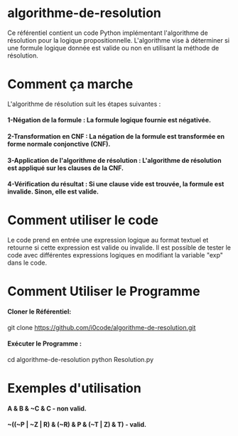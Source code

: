 # algorithme-de-resolution
Ce référentiel contient un code Python implémentant l'algorithme de résolution pour la logique propositionnelle. L'algorithme vise à déterminer si une formule logique donnée est valide ou non en utilisant la méthode de résolution.
# Comment ça marche
L'algorithme de résolution suit les étapes suivantes :

#### 1-Négation de la formule : La formule logique fournie est négativée.
#### 2-Transformation en CNF : La négation de la formule est transformée en forme normale conjonctive (CNF).
#### 3-Application de l'algorithme de résolution : L'algorithme de résolution est appliqué sur les clauses de la CNF.
#### 4-Vérification du résultat : Si une clause vide est trouvée, la formule est invalide. Sinon, elle est valide.
# Comment utiliser le code
Le code prend en entrée une expression logique au format textuel et retourne si cette expression est valide ou invalide.
Il est possible de tester le code avec différentes expressions logiques en modifiant la variable "exp" dans le code.
# Comment Utiliser le Programme
#### Cloner le Référentiel:
git clone https://github.com/i0code/algorithme-de-resolution.git
#### Exécuter le Programme :
cd algorithme-de-resolution
python Resolution.py
# Exemples d'utilisation
#### A & B & ~C & C  - non valid.
#### ~((~P | ~Z | R) & (~R) & P & (~T | Z) & T) - valid.

